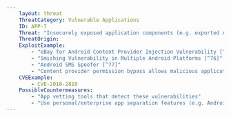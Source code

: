 ```yaml
---
    layout: threat
    ThreatCategory: Vulnerable Applications
    ID: APP-7
    Threat: "Insecurely exposed application components (e.g. exported Android broadcast receivers, services, activities, or content providers)"
    ThreatOrigin:
    ExploitExample:
        - "eBay for Android Content Provider Injection Vulnerability [^75]"
        - "Smishing Vulnerability in Multiple Android Platforms [^76]"
        - "Android SMS Spoofer [^77]"
        - "Content provider permission bypass allows malicious application to access data [^78]"
    CVEExample:
        - CVE-2016-2810
    PossibleCountermeasures:
        - "App vetting tools that detect these vulnerabilities"
        - "Use personal/enterprise app separation features (e.g. Android for Work or Samsung KNOX Workspace) so that vulnerabilities in an enterprise app cannot be exploited by a personal app or vice versa."
---
```

